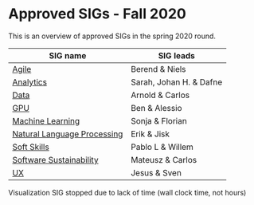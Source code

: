 # Approved SIGs - Fall 2020
This is an overview of approved SIGs in the spring 2020 round.

| SIG name | SIG leads |
|----------|-----------|
| [Agile](Agile-SIG.md)          | Berend & Niels
| [Analytics](Analytics-SIG.md)  | Sarah, Johan H. & Dafne
| [Data](data-sig.md)            | Arnold & Carlos
| [GPU](GPU-SIG.md) | Ben & Alessio
| [Machine Learning](Machine_Learning.md) | Sonja & Florian
| [Natural Language Processing](NLP-SIG.md) | Erik & Jisk
| [Soft Skills](SoftSkills-SIG.md)       | Pablo L & Willem
| [Software Sustainability](software-sustainability.md) | Mateusz & Carlos
| [UX](UX.md) | Jesus & Sven

Visualization SIG stopped due to lack of time (wall clock time, not hours)
